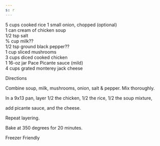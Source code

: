 ```yaml
---
s: r
---
```


5 cups cooked rice 1 small onion, chopped (optional)  
1 can cream of chicken soup  
1/2 tsp salt  
% cup milk??  
1/2 tsp ground black pepper??  
1 cup sliced mushrooms  
3 cups diced cooked chicken  
1 16-oz jar Pace Picante sauce (mild)  
4 cups grated monterey jack cheese 

Directions 

Combine soup, milk, mushrooms, onion, salt & pepper. Mix thoroughly. 

In a 9x13 pan, layer 1/2 the chicken, 1/2 the rice, 1/2 the soup mixture, 

add picante sauce, and the cheese. 

Repeat layering. 

Bake at 350 degrees for 20 minutes. 

Freezer Friendly